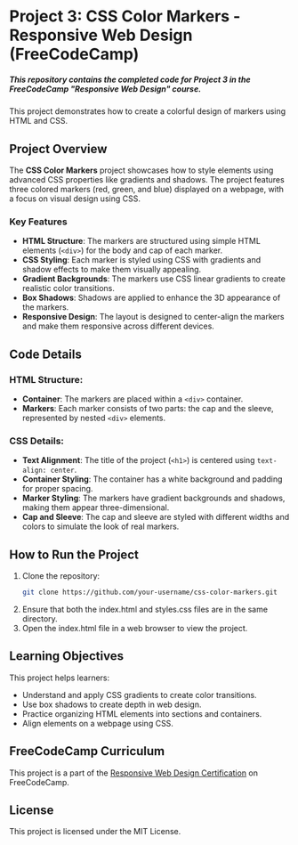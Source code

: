 # Project 3: CSS Color Markers - Responsive Web Design (FreeCodeCamp)

##### This repository contains the completed code for Project 3 in the FreeCodeCamp "Responsive Web Design" course. 

This project demonstrates how to create a colorful design of markers using HTML and CSS.

## Project Overview

The **CSS Color Markers** project showcases how to style elements using advanced CSS properties like gradients and shadows. The project features three colored markers (red, green, and blue) displayed on a webpage, with a focus on visual design using CSS.

### Key Features

- **HTML Structure**: The markers are structured using simple HTML elements (`<div>`) for the body and cap of each marker.
- **CSS Styling**: Each marker is styled using CSS with gradients and shadow effects to make them visually appealing.
- **Gradient Backgrounds**: The markers use CSS linear gradients to create realistic color transitions.
- **Box Shadows**: Shadows are applied to enhance the 3D appearance of the markers.
- **Responsive Design**: The layout is designed to center-align the markers and make them responsive across different devices.

## Code Details

### HTML Structure:

- **Container**: The markers are placed within a `<div>` container.
- **Markers**: Each marker consists of two parts: the cap and the sleeve, represented by nested `<div>` elements.
  
### CSS Details:

- **Text Alignment**: The title of the project (`<h1>`) is centered using `text-align: center`.
- **Container Styling**: The container has a white background and padding for proper spacing.
- **Marker Styling**: The markers have gradient backgrounds and shadows, making them appear three-dimensional.
- **Cap and Sleeve**: The cap and sleeve are styled with different widths and colors to simulate the look of real markers.

## How to Run the Project

1. Clone the repository:
   ```bash
   git clone https://github.com/your-username/css-color-markers.git
2. Ensure that both the index.html and styles.css files are in the same directory.
3. Open the index.html file in a web browser to view the project.

## Learning Objectives

This project helps learners:
- Understand and apply CSS gradients to create color transitions.
- Use box shadows to create depth in web design.
- Practice organizing HTML elements into sections and containers.
- Align elements on a webpage using CSS.

## FreeCodeCamp Curriculum

This project is a part of the [Responsive Web Design Certification](https://www.freecodecamp.org/learn/responsive-web-design/) on FreeCodeCamp.

## License

This project is licensed under the MIT License.
